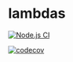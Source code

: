# lambdas

[![Node.js CI](https://github.com/poetrysystems/lambdas/actions/workflows/node.js.yml/badge.svg?branch=main)](https://github.com/poetrysystems/lambdas/actions/workflows/node.js.yml)

[![codecov](https://codecov.io/gh/poetrysystems/lambdas/branch/main/graph/badge.svg?token=FWT2Y3CSB0)](https://codecov.io/gh/poetrysystems/lambdas)
